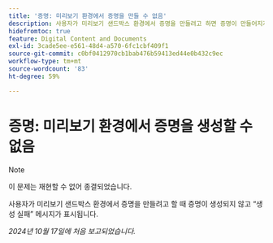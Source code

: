 ```yaml
---
title: '증명: 미리보기 환경에서 증명을 만들 수 없음'
description: 사용자가 미리보기 샌드박스 환경에서 증명을 만들려고 하면 증명이 만들어지지 않고 "생성 실패" 메시지가 표시됩니다.
hidefromtoc: true
feature: Digital Content and Documents
exl-id: 3cade5ee-e561-48d4-a570-6fc1cbf409f1
source-git-commit: c0bf0412970cb1bab476b59413ed44e0b432c9ec
workflow-type: tm+mt
source-wordcount: '83'
ht-degree: 59%

---
```


# 증명: 미리보기 환경에서 증명을 생성할 수 없음

>[!NOTE]
>
>이 문제는 재현할 수 없어 종결되었습니다.

사용자가 미리보기 샌드박스 환경에서 증명을 만들려고 할 때 증명이 생성되지 않고 “생성 실패” 메시지가 표시됩니다.

_2024년 10월 17일에 처음 보고되었습니다._

